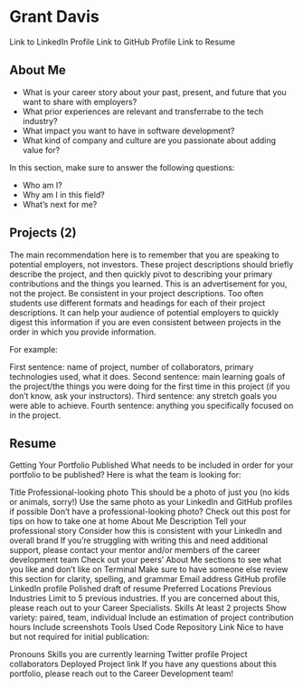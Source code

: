 # Grant Davis

Link to LinkedIn Profile
Link to GitHub Profile
Link to Resume

## About Me

* What is your career story about your past, present, and future that you want to share with employers?
* What prior experiences are relevant and transferrabe to the tech industry?
* What impact you want to have in software development?
* What kind of company and culture are you passionate about adding value for?

In this section, make sure to answer the following questions:

* Who am I?
* Why am I in this field?
* What’s next for me?

## Projects (2)

The main recommendation here is to remember that you are speaking to potential employers, not investors. These project descriptions should briefly describe the project, and then quickly pivot to describing your primary contributions and the things you learned. This is an advertisement for you, not the project. Be consistent in your project descriptions. Too often students use different formats and headings for each of their project descriptions. It can help your audience of potential employers to quickly digest this information if you are even consistent between projects in the order in which you provide information.

For example:

First sentence: name of project, number of collaborators, primary technologies used, what it does.
Second sentence: main learning goals of the project/the things you were doing for the first time in this project (if you don’t know, ask your instructors).
Third sentence: any stretch goals you were able to achieve.
Fourth sentence: anything you specifically focused on in the project.

## Resume

Getting Your Portfolio Published
What needs to be included in order for your portfolio to be published? Here is what the team is looking for:

Title
Professional-looking photo
This should be a photo of just you (no kids or animals, sorry!)
Use the same photo as your LinkedIn and GitHub profiles if possible
Don’t have a professional-looking photo? Check out this post for tips on how to take one at home
About Me Description
Tell your professional story
Consider how this is consistent with your LinkedIn and overall brand
If you’re struggling with writing this and need additional support, please contact your mentor and/or members of the career development team
Check out your peers’ About Me sections to see what you like and don’t like on Terminal
Make sure to have someone else review this section for clarity, spelling, and grammar
Email address
GitHub profile
LinkedIn profile
Polished draft of resume
Preferred Locations
Previous Industries
Limit to 5 previous industries. If you are concerned about this, please reach out to your Career Specialists.
Skills
At least 2 projects
Show variety: paired, team, individual
Include an estimation of project contribution hours
Include screenshots
Tools Used
Code Repository Link
Nice to have but not required for initial publication:

Pronouns
Skills you are currently learning
Twitter profile
Project collaborators
Deployed Project link
If you have any questions about this portfolio, please reach out to the Career Development team!